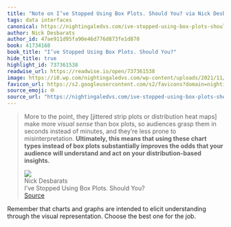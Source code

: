 ```yaml
---
title: "Note on I’ve Stopped Using Box Plots. Should You? via Nick Desbarats"
tags: data interfaces
canonical: https://nightingaledvs.com/ive-stopped-using-box-plots-should-you/
author: Nick Desbarats
author_id: 47ae911d95fa90e46d776d873fe1d870
book: 41734168
book_title: "I’ve Stopped Using Box Plots. Should You?"
hide_title: true
highlight_id: 737361538
readwise_url: https://readwise.io/open/737361538
image: https://i0.wp.com/nightingaledvs.com/wp-content/uploads/2021/11/box-plot-vs-histogram-w-callouts.png?fit=2889%2C1520&ssl=1
favicon_url: https://s2.googleusercontent.com/s2/favicons?domain=nightingaledvs.com
source_emoji: 🌐
source_url: "https://nightingaledvs.com/ive-stopped-using-box-plots-should-you/#:~:text=More%20to%20the,your%20distribution-based%20insights.**"
---
```


> More to the point, they [jittered strip plots or distribution heat maps] make more *visual sense* than box plots, so audiences grasp them in seconds instead of minutes, and they’re less prone to misinterpretation. **Ultimately, this means that using these chart types instead of box plots substantially improves the odds that your audience will understand and act on your distribution-based insights.**
> <div class="quoteback-footer"><div class="quoteback-avatar"><img class="mini-favicon" src="https://s2.googleusercontent.com/s2/favicons?domain=nightingaledvs.com"></div><div class="quoteback-metadata"><div class="metadata-inner"><span style="display:none">FROM:</span><div aria-label="Nick Desbarats" class="quoteback-author"> Nick Desbarats</div><div aria-label="I’ve Stopped Using Box Plots. Should You?" class="quoteback-title"> I’ve Stopped Using Box Plots. Should You?</div></div></div><div class="quoteback-backlink"><a target="_blank" aria-label="go to the full text of this quotation" rel="noopener" href="https://nightingaledvs.com/ive-stopped-using-box-plots-should-you/#:~:text=More%20to%20the,your%20distribution-based%20insights.**" class="quoteback-arrow"> Source</a></div></div>

Remember that charts and graphs are intended to elicit understanding through the visual representation. Choose the best one for the job.